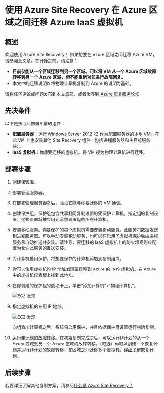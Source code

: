 <properties
    pageTitle="在 Azure 区域之间迁移 Azure IaaS VM | Azure"
    description="使用 Azure Site Recovery 将 Azure IaaS 虚拟机从一个 Azure 区域迁移到另一个 Azure 区域。"
    services="site-recovery"
    documentationcenter=""
    author="rayne-wiselman"
    manager="jwhit"
    editor="tysonn" />
<tags
    ms.assetid="8a29e0d9-0010-4739-972f-02b8bdf360f6"
    ms.service="site-recovery"
    ms.workload="backup-recovery"
    ms.tgt_pltfrm="na"
    ms.devlang="na"
    ms.topic="article"
    ms.date="01/23/2017"
    wacn.date="03/10/2017"
    ms.author="raynew" />

#  使用 Azure Site Recovery 在 Azure 区域之间迁移 Azure IaaS 虚拟机

## 概述

欢迎使用 Azure Site Recovery！ 如果想要在 Azure 区域之间迁移 Azure VM，请参阅此文章。在开始之前，请注意：

- **目前仅能从一个区域迁移到另一个区域。可以将 VM 从一个 Azure 区域故障转移到另一个 Azure 区域，但不能重新对其进行故障回复。**
- 本文中的迁移说明以将物理计算机复制到 Azure 的说明为基础。


请将任何评论或问题发布到本文底部，或者发布到 [Azure 恢复服务论坛](https://social.msdn.microsoft.com/Forums/zh-cn/home?forum=hypervrecovmgr)。


## 先决条件

以下是执行此部署所需的组件：

- **配置服务器**：运行 Windows Server 2012 R2 作为配置服务器的本地 VM。在此 VM 上也安装其他 Site Recovery 组件（包括进程服务器和主目标服务器）。
- **IaaS 虚拟机**：你想要迁移的虚拟机。将 VM 视为物理计算机进行迁移。

## 部署步骤

1. 创建保管库。
2. 部署管理服务器。
3. 在部署管理服务器之后，验证它能与你要迁移的 VM 通信。
4. 创建保护组。保护组包含共享相同复制设置的受保护计算机。指定组的复制设置，这些设置将被应用到添加到该组的所有计算机。
5. 安装移动服务。你要保护的每个虚拟机需要安装移动服务。此服务将数据发送到进程服务器。可以手动安装移动服务，也可以在启用了虚拟机保护后由进程服务器自动推送并安装。请注意，要迁移的 IaaS 虚拟机上的防火墙规则应配置为允许此服务的推送安装。
6. 为计算机启用保护。将想要保护的计算机添加到复制组中。 
7. 你可以使用虚拟机的 IP 地址发现要迁移到 Azure 的 IaaS 虚拟机。在 Azure 中的虚拟机仪表板上找到此地址。
8. 在你创建的保护组的选项卡上，单击“添加计算机”>“物理计算机”。

	![EC2 发现](./media/site-recovery-migrate-azure-to-azure/migrate-add-machines.png)

9. 指定虚拟机的专用 IP 地址。

	![EC2 发现](./media/site-recovery-migrate-azure-to-azure/migrate-machine-ip.png)
	
	向组添加计算机之后，系统将启用保护，并且依据保护组设置运行初始复制。

10. [运行非计划的故障转移](/documentation/articles/site-recovery-failover/#run-an-unplanned-failover)。在初始复制完成之后，可以运行非计划的从一个 Azure 区域到另一个 Azure 区域的故障转移。（可选）你可以创建一个恢复计划并运行非计划的故障转移，在区域之间迁移多个虚拟机。[详细了解](/documentation/articles/site-recovery-create-recovery-plans/)恢复计划。
		
## 后续步骤

若要详细了解其他复制方案，请参阅[什么是 Azure Site Recovery？](/documentation/articles/site-recovery-overview/)

<!---HONumber=Mooncake_0306_2017-->